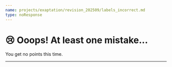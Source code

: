 ```yaml
---
name: projects/exaptation/revision_202509/labels_incorrect.md
type: noResponse
---
```


# 😢 Ooops! At least one mistake...

You get no points this time.

---
